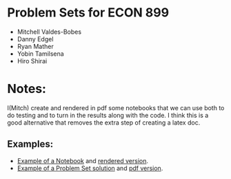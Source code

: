 # Problem Sets for ECON 899
- Mitchell Valdes-Bobes
- Danny Edgel
- Ryan Mather
- Yobin Tamilsena
- Hiro Shirai

# Notes:
I(Mitch) create and rendered in pdf some notebooks that we can use both to do testing and to turn in the results along with the 
code. I think this is a good alternative that removes the extra step of creating a latex doc.

## Examples:
- [Example of a Notebook](test_nb.ipynb) and [rendered version](test_nb.pdf).
- [Example of a Problem Set solution](PS2/Notebooks/PS2_solution.ipynb) and [pdf version](PS2/Notebooks/PS2_solution.pdf).
